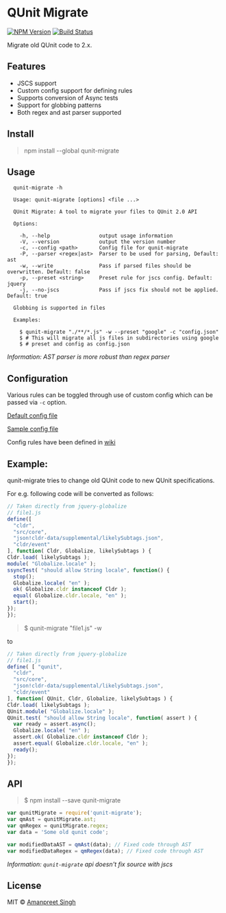 # QUnit Migrate 
[![NPM Version](https://img.shields.io/npm/v/qunit-migrate.svg?style=flat)](https://www.npmjs.com/package/qunit-migrate)
[![Build Status](https://travis-ci.org/apsdehal/qunit-migrate.svg?branch=master)](https://travis-ci.org/apsdehal/qunit-migrate)

Migrate old QUnit code to 2.x.

## Features

- JSCS support
- Custom config support for defining rules
- Supports conversion of Async tests
- Support for globbing patterns
- Both regex and ast parser supported

## Install

> npm install --global qunit-migrate

## Usage

```
  qunit-migrate -h

  Usage: qunit-migrate [options] <file ...>

  QUnit Migrate: A tool to migrate your files to QUnit 2.0 API

  Options:

    -h, --help                output usage information
    -V, --version             output the version number
    -c, --config <path>       Config file for qunit-migrate
    -P, --parser <regex|ast>  Parser to be used for parsing, Default: ast
    -w, --write               Pass if parsed files should be overwritten. Default: false
    -p, --preset <string>     Preset rule for jscs config. Default: jquery
    -j, --no-jscs             Pass if jscs fix should not be applied. Default: true

  Globbing is supported in files

  Examples:

    $ qunit-migrate "./**/*.js" -w --preset "google" -c "config.json"
    $ # This will migrate all js files in subdirectories using google
    $ # preset and config as config.json
```

*Information: AST parser is more robust than regex parser*


## Configuration

Various rules can be toggled through use of custom config which can be passed via `-c` option.

[Default config file](examples/default.config.json)

[Sample config file](examples/sample.config.json)

Config rules have been defined in [wiki]()

## Example:

qunit-migrate tries to change old QUnit code to new QUnit specifications.

For e.g. following code will be converted as follows:

```js
// Taken directly from jquery-globalize
// file1.js
define([
  "cldr",
  "src/core",
  "json!cldr-data/supplemental/likelySubtags.json",
  "cldr/event"
], function( Cldr, Globalize, likelySubtags ) {
Cldr.load( likelySubtags );
module( "Globalize.locale" );
ssyncTest( "should allow String locale", function() {
  stop();
  Globalize.locale( "en" );
  ok( Globalize.cldr instanceof Cldr );
  equal( Globalize.cldr.locale, "en" );
  start();
});
});
```
> $ qunit-migrate "file1.js" -w

to

```js
// Taken directly from jquery-globalize
// file1.js
define( [ "qunit",
  "cldr",
  "src/core",
  "json!cldr-data/supplemental/likelySubtags.json",
  "cldr/event"
], function( QUnit, Cldr, Globalize, likelySubtags ) {
Cldr.load( likelySubtags );
QUnit.module( "Globalize.locale" );
QUnit.test( "should allow String locale", function( assert ) {
  var ready = assert.async();
  Globalize.locale( "en" );
  assert.ok( Globalize.cldr instanceof Cldr );
  assert.equal( Globalize.cldr.locale, "en" );
  ready();
});
});
```

## API
> $ npm install --save qunit-migrate

```js
var qunitMigrate = require('qunit-migrate');
var qmAst = qunitMigrate.ast;
var qmRegex = qunitMigrate.regex;
var data = 'Some old qunit code';

var modifiedDataAST = qmAst(data); // Fixed code through AST
var modifiedDataRegex = qmRegex(data); // Fixed code through AST
```

*Information: `qunit-migrate` api doesn't fix source with jscs*

## License

MIT © [Amanpreet Singh](https://apsdehal.in)

